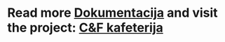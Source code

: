 # Read more <a href="https://github.com/nikolaict/cfkafeterija/dokumentacija.pdf"><b>Dokumentacija</b></a> and visit the project: <a href="https://nikolaict.github.io/cfkafeterija/">C&F kafeterija</a>
